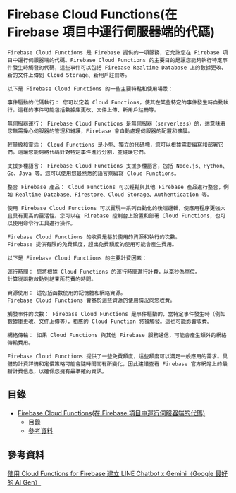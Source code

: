 # Firebase Cloud Functions(在 Firebase 項目中運行伺服器端的代碼)

```
Firebase Cloud Functions 是 Firebase 提供的一項服務，它允許您在 Firebase 項目中運行伺服器端的代碼。Firebase Cloud Functions 的主要目的是讓您能夠執行特定事件發生時觸發的代碼，這些事件可以包括 Firebase Realtime Database 上的數據更改、新的文件上傳到 Cloud Storage、新用戶註冊等。

以下是 Firebase Cloud Functions 的一些主要特點和使用場景：

事件驅動的代碼執行： 您可以定義 Cloud Functions，使其在某些特定的事件發生時自動執行。這樣的事件可能包括數據庫更改、文件上傳、新用戶註冊等。

無伺服器運行： Firebase Cloud Functions 是無伺服器（serverless）的，這意味著您無需操心伺服器的管理和維護，Firebase 會自動處理伺服器的配置和擴展。

輕量級和靈活： Cloud Functions 是小型、獨立的代碼塊，您可以根據需要編寫和部署它們。這讓您能夠將代碼針對特定事件進行分割，並維護它們。

支援多種語言： Firebase Cloud Functions 支援多種語言，包括 Node.js、Python、Go、Java 等。您可以使用您最熟悉的語言來編寫 Cloud Functions。

整合 Firebase 產品： Cloud Functions 可以輕鬆與其他 Firebase 產品進行整合，例如 Realtime Database、Firestore、Cloud Storage、Authentication 等。

使用 Firebase Cloud Functions 可以實現一系列自動化的後端邏輯，使應用程序更強大且具有更高的靈活性。您可以在 Firebase 控制台上設置和部署 Cloud Functions，也可以使用命令行工具進行操作。
```

```
Firebase Cloud Functions 的收費是基於使用的資源和執行的次數。
Firebase 提供有限的免費額度，超出免費額度的使用可能會產生費用。

以下是 Firebase Cloud Functions 的主要計費因素：

運行時間： 您將根據 Cloud Functions 的運行時間進行計費，以毫秒為單位。
計算從函數啟動到結束所花費的時間。

資源使用： 這包括函數使用的記憶體和網絡資源。
Firebase Cloud Functions 會基於這些資源的使用情況向您收費。

觸發事件的次數： Firebase Cloud Functions 是事件驅動的，當特定事件發生時（例如數據庫更改、文件上傳等），相應的 Cloud Function 將被觸發。這也可能影響收費。

網絡傳輸： 如果 Cloud Functions 與其他 Firebase 服務通信，可能會產生額外的網絡傳輸費用。

Firebase Cloud Functions 提供了一些免費額度，這些額度可以滿足一般應用的需求。具體的計費詳情和定價策略可能會隨時間而有所變化，因此建議查看 Firebase 官方網站上的最新計費信息，以確保您擁有最準確的資訊。
```

## 目錄

- [Firebase Cloud Functions(在 Firebase 項目中運行伺服器端的代碼)](#firebase-cloud-functions在-firebase-項目中運行伺服器端的代碼)
	- [目錄](#目錄)
	- [參考資料](#參考資料)

## 參考資料

[使用 Cloud Functions for Firebase 建立 LINE Chatbot x Gemini（Google 最好的 AI Gen）](https://techblog.lycorp.co.jp/zh-hant/linebot-x-gemini-firebase?fbclid=IwAR2urERfCH0e3j3RISufjz4qhf3Em9vm8NinFNON06TzBlMYQ9YEOv5Qd-4)
